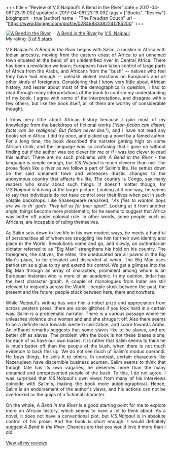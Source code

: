 +++
title = "Review of V.S.Naipaul's A Bend in the River"
date = 2017-04-08T23:19:00Z
updated = 2017-04-08T23:19:09Z
tags = ["Books", "Review"]
blogimport = true 
[author]
	name = "The Freudian Couch"
	uri = "https://www.blogger.com/profile/02846833382241285200"
+++

<div dir="ltr" style="text-align: left;" trbidi="on">
<a href="https://www.goodreads.com/book/show/456710.A_Bend_in_the_River" style="float: left; padding-right: 20px;"><img alt="A Bend in the River" border="0" src="https://images.gr-assets.com/books/1411892211m/456710.jpg" /></a><a href="https://www.goodreads.com/book/show/456710.A_Bend_in_the_River">A Bend in the River</a> by <a href="https://www.goodreads.com/author/show/3989.V_S_Naipaul">V.S. Naipaul</a><br />
My rating: <a href="https://www.goodreads.com/review/show/1958024107">3 of 5 stars</a><br />
<br />
<div style="text-align: justify;">
V.S.Naipaul's <i>A Bend in the River</i> begins with Salim, a muslim in Africa with Indian ancestry, moving from the eastern coast of Africa to an unnamed town situated at the bend of an unidentified river in Central Africa. There has been a revolution we learn; Europeans have taken control of large parts of Africa from the Arabs, and Africans from the "bush" -- natives who feel they have had enough -- unleash violent reactions on Europians and all other kinds of foreigners. Considering that I know very little about African history, and lesser about most of the demographics in question, I had to read through many interpretations of the book to confirm my understanding of my book. I agree with some of the interpretations, and disagree with a few others, but like the book itself, all of them are worthy of considerable thought.</div>
<div style="text-align: justify;">
<br /></div>
<div style="text-align: justify;">
I know very little about African history because I gain most of my knowledge from the backdrops of fictional works (<i>"Non-fiction can distort; facts can be realigned. But fiction never lies."</i>), and I have not read any books set in Africa. I did try once, and picked up a novel by a famed author. For a long time, the book described the narrator getting high on some African drink, and the language was so confusing that I gave up without finding out if the author was too clever for me or if I was too clever to read this author. There are no such problems with <i>A Bend in the River</i> - the language is simple enough, but <i>V.S.Naipaul</i> is much cleverer than me. The prose flows like a river as we follow a part of Salim's life. He settles down on the said unnamed town and witnesses drastic changes to the anonymous country that affects his life. The country is Congo, say many readers who know about such things. It doesn't matter though, for <i>V.S.Naipaul</i> is driving at the larger picture. Looking at it one way, he seems to say that individuals do not have control over their lives when put in such volatile backdrops. Like Shakespeare remarked, "<i>As flies to wanton boys are we to th' gods. They kill us for their sport</i>". Looking at it from another angle, things become more problematic; for he seems to suggest that Africa was better off under colonial rule. In other words, some people, such as Africans, are incapable of ruling themselves.</div>
<div style="text-align: justify;">
<br /></div>
<div style="text-align: justify;">
As Salim sets down to live life in his own modest ways, he meets a handful of personalities all of whom are struggling like him for their own identity and place in the World. Revolutions come and go, and slowly, an authoritarian dictator referred to as "Big Man" strengthens his hold on his country. The foreigners, the natives, the elites, the uneducated are all pawns in the Big Man's plans, to be elevated and discarded at whim. The Big Man uses patriotism as a glue to try and extend his control. We get a glimpse into the Big Man through an array of characters, prominent among whom is an European historian who is more of an academic. In my opinion, Indar has the best character graph. A couple of monologues from Indar are still relevant to migrants across the World - people stuck between the past, the present and the future; people stuck between here, there and nowhere. </div>
<div style="text-align: justify;">
<br /></div>
<div style="text-align: justify;">
While <i>Naipaul</i>'s writing has won him a nobel prize and appreciation from across western press, there are some glitches if you look hard in a certain way. Salim is a problematic narrator. There is a curious passage where he unleashes violence on a woman and and she shrugs it off. Also there seems to be a definite lean towards western civilization, and scorn towards Arabs. An offhand remarks suggests that some slaves like to be slaves, and are better off as slaves. The problem with the book is not these biases alone, for each of us have our own biases. It is rather that Salim seems to think he is much better off than the people of the bush, when there is not much evidence to back this up. We do not see much of Salim's modus operandi. He buys things, he sells it to others. In contrast, certain characters like Nazerudeen have discernible business acumen. Salim seems to think that though fate has its own vagaries, he deserves more than the many unnamed and unrepresented people of the bush. To this, I do not agree. I was surprised that <i>V.S.Naipaul</i>'s own views from many of his interviews coincide with Salim's, making the book more autobiographical. Hence, Salim is an endorsement of the author's views, and his actions can not be overlooked as the quips of a fictional character.</div>
<div style="text-align: justify;">
<br /></div>
<div style="text-align: justify;">
On the whole, <i>A Bend in the River</i> is a good starting point for me to explore more on African history, which seems to have a lot to think about. As a novel, it does not have a conventional plot, but <i>V.S.Naipaul</i> is in absolute control of his prose. And the book is short enough. I would definitely suggest <i>A Bend in the River</i>. Chances are that you would love it more than I did.
</div>
<div style="text-align: justify;">
<br /></div>
<a href="https://www.goodreads.com/review/list/4391307-adarsh">View all my reviews</a>
</div>

